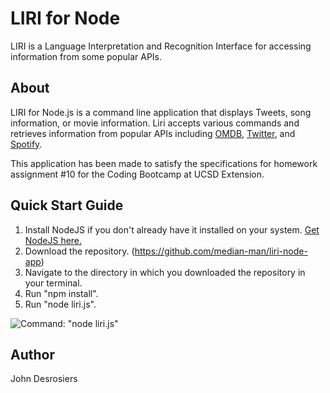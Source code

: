 # LIRI for Node
LIRI is a Language Interpretation and Recognition Interface for accessing information from some popular APIs.

## About
LIRI for Node.js is a command line application that displays Tweets, song information, or movie information. Liri accepts various commands and retrieves information from popular APIs including [OMDB](http://www.omdbapi.com/), [Twitter](https://dev.twitter.com/), and [Spotify](https://developer.spotify.com/).

This application has been made to satisfy the specifications for homework assignment #10 for the Coding Bootcamp at UCSD Extension.

## Quick Start Guide
1. Install NodeJS if you don't already have it installed on your system. [Get NodeJS here.](https://nodejs.org/en/)
2. Download the repository. (https://github.com/median-man/liri-node-app)
3. Navigate to the directory in which you downloaded the repository in your terminal.
4. Run "npm install".
5. Run "node liri.js".

![Command: "node liri.js"](images/yaktocat.png)

## Author
John Desrosiers